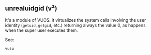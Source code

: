 ## unrealuidgid (v²)
It's a module of VUOS. It virtualizes the system calls involving the user identity (`getuid`, `getgid`, etc.) returning always the value 0, as happens when the super user executes them.

See:

    vusu
